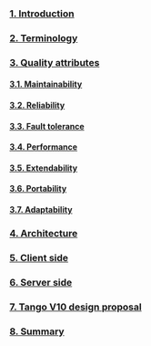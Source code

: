 
### [1. Introduction](introduction.md)

### [2. Terminology](terminology.md)
 
### [3. Quality attributes](quality_attributes.md)

#### [3.1. Maintainability](maintainability.md)
    
#### [3.2. Reliability](reliability.md)
    
#### [3.3. Fault tolerance](fault_tolerance.md)
    
#### [3.4. Performance](performance.md)
    
#### [3.5. Extendability](extendability.md)
    
#### [3.6. Portability](portability.md)
    
#### [3.7. Adaptability](adaptability.md)
    
### [4. Architecture](architecture.md)

### [5. Client side](client.md)

### [6. Server side](server.md)

### [7. Tango V10 design proposal](tango_v10.md)

### [8. Summary](summary.md)
